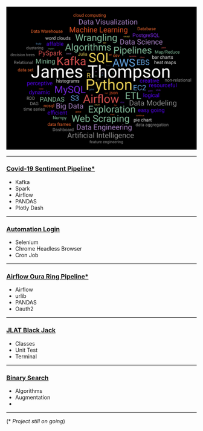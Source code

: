![JLAT_Word_Cloud](img/data_professional_portfolio_resized.png)  

---  

### [Covid-19 Sentiment Pipeline*](https://jlat07.github.io/DataZCW-Final-Project/)   

- Kafka
- Spark
- Airflow
- PANDAS 
- Plotly Dash   
  

---
### [Automation Login](https://github.com/jlat07/Automation-Login)  
  
- Selenium  
- Chrome Headless Browser  
- Cron Job   

---
### [Airflow Oura Ring Pipeline*](https://github.com/jlat07/airflow_home)  

- Airflow  
- urlib 
- PANDAS  
- Oauth2  
  

---
### [JLAT Black Jack](https://github.com/jlat07/PythonFundamentals.Labs.BlackJack)   
  
- Classes  
- Unit Test  
- Terminal 
  

---
### [Binary Search](https://github.com/jlat07/PythonFundamentals.Exercises.Algos)   

- Algorithms 
- Augmentation
- 

---  
(* *Project still on going*)
<!-- ### [Future Project]()  
![Image](src)  
  
-   -->
